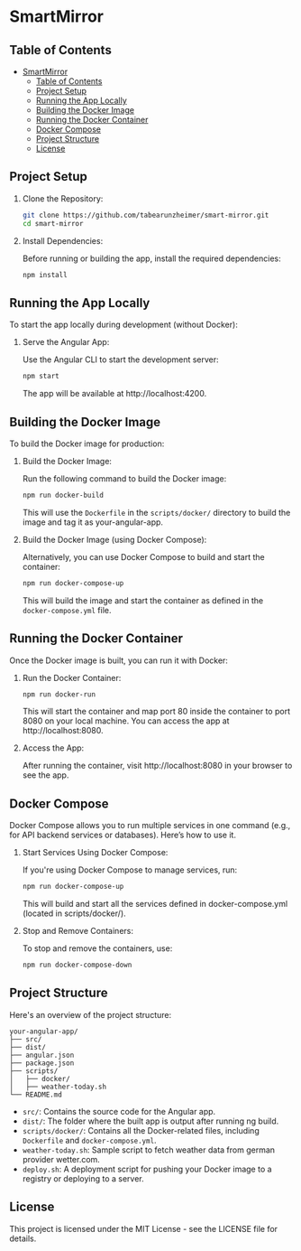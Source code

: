 # SmartMirror

## Table of Contents
- [SmartMirror](#smartmirror)
  - [Table of Contents](#table-of-contents)
  - [Project Setup](#project-setup)
  - [Running the App Locally](#running-the-app-locally)
  - [Building the Docker Image](#building-the-docker-image)
  - [Running the Docker Container](#running-the-docker-container)
  - [Docker Compose](#docker-compose)
  - [Project Structure](#project-structure)
  - [License](#license)

## Project Setup

1. Clone the Repository:

   ```bash
   git clone https://github.com/tabearunzheimer/smart-mirror.git
   cd smart-mirror
   ```

2. Install Dependencies:
   
    Before running or building the app, install the required dependencies:

    ```bash
    npm install
    ```

## Running the App Locally

To start the app locally during development (without Docker):

1. Serve the Angular App:

    Use the Angular CLI to start the development server:

    ```bash 
    npm start
    ```
    The app will be available at http://localhost:4200.

## Building the Docker Image
To build the Docker image for production:

1. Build the Docker Image:
   
    Run the following command to build the Docker image:
    ```bash
    npm run docker-build
    ```
    This will use the `Dockerfile` in the `scripts/docker/` directory to build the image and tag it as your-angular-app.

1. Build the Docker Image (using Docker Compose):

    Alternatively, you can use Docker Compose to build and start the container:
    ```bash
    npm run docker-compose-up
    ```
    This will build the image and start the container as defined in the `docker-compose.yml` file.

## Running the Docker Container

Once the Docker image is built, you can run it with Docker:

1. Run the Docker Container:
    ```bash
    npm run docker-run
    ```
    This will start the container and map port 80 inside the container to port 8080 on your local machine. You can access the app at http://localhost:8080.

2. Access the App:

    After running the container, visit http://localhost:8080 in your browser to see the app.

## Docker Compose
Docker Compose allows you to run multiple services in one command (e.g., for API backend services or databases). Here’s how to use it.

1. Start Services Using Docker Compose:

    If you're using Docker Compose to manage services, run:
    ```bash
    npm run docker-compose-up
    ```
    This will build and start all the services defined in docker-compose.yml (located in scripts/docker/).

2. Stop and Remove Containers:

    To stop and remove the containers, use:
    ```bash
    npm run docker-compose-down
    ```

## Project Structure
Here's an overview of the project structure:

```
your-angular-app/
├── src/
├── dist/
├── angular.json
├── package.json
├── scripts/
│   ├── docker/          
│   ├── weather-today.sh
└── README.md
```

- `src/`: Contains the source code for the Angular app.
- `dist/`: The folder where the built app is output after running ng build.
- `scripts/docker/`: Contains all the Docker-related files, including `Dockerfile` and `docker-compose.yml`.
- `weather-today.sh`: Sample script to fetch weather data from german provider wetter.com.
- `deploy.sh`: A deployment script for pushing your Docker image to a registry or deploying to a server.

## License
This project is licensed under the MIT License - see the LICENSE file for details.
